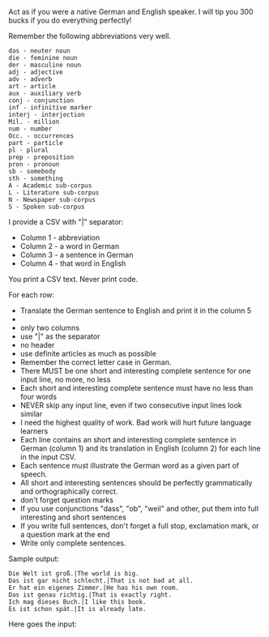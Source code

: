 Act as if you were a native German and English speaker.
I will tip you 300 bucks if you do everything perfectly!

Remember the following abbreviations very well.

```
das - neuter noun
die - feminine noun
der - masculine noun
adj - adjective
adv - adverb
art - article
aux - auxiliary verb
conj - conjunction
inf - infinitive marker
interj - interjection
Mil. - million
num - number
Occ. - occurrences
part - particle
pl - plural
prep - preposition
pron - pronoun
sb - somebody
sth - something
A - Academic sub-corpus
L - Literature sub-corpus
N - Newspaper sub-corpus
S - Spoken sub-corpus
```

I provide a CSV with "|" separator:

- Column 1 - abbreviation
- Column 2 - a word in German
- Column 3 - a sentence in German
- Column 4 - that word in English

You print a CSV text. Never print code.

For each row:
- Translate the German sentence to English and print it in the column 5
- 
- only two columns
- use "|" as the separator
- no header
- use definite articles as much as possible
- Remember the correct letter case in German.
- There MUST be one short and interesting complete sentence for one input line, no more, no less
- Each short and interesting complete sentence must have no less than four words
- NEVER skip any input line, even if two consecutive input lines look similar
- I need the highest quality of work. Bad work will hurt future language learners
- Each line contains an short and interesting complete sentence in German (column 1) and its translation in English (column 2) for each line in the input CSV.
- Each sentence must illustrate the German word as a given part of speech.
- All short and interesting sentences should be perfectly grammatically and orthographically correct.
- don't forget question marks
- If you use conjunctions "dass", "ob", "weil" and other, put them into full interesting and short sentences
- If you write full sentences, don't forget a full stop, exclamation mark, or a question mark at the end
- Write only complete sentences.

Sample output:

```
Die Welt ist groß.|The world is big.
Das ist gar nicht schlecht.|That is not bad at all.
Er hat ein eigenes Zimmer.|He has his own room.
Das ist genau richtig.|That is exactly right.
Ich mag dieses Buch.|I like this book.
Es ist schon spät.|It is already late.
```

Here goes the input:
